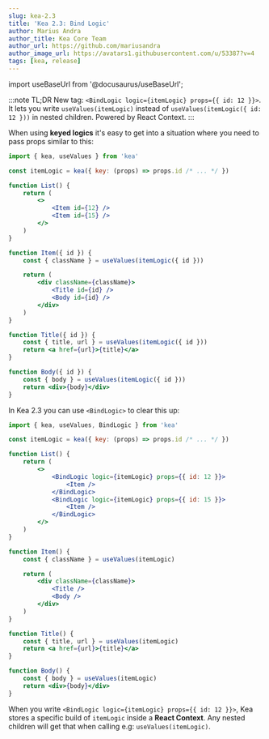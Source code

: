 ```yaml
---
slug: kea-2.3
title: 'Kea 2.3: Bind Logic'
author: Marius Andra
author_title: Kea Core Team
author_url: https://github.com/mariusandra
author_image_url: https://avatars1.githubusercontent.com/u/53387?v=4
tags: [kea, release]
---
```


import useBaseUrl from '@docusaurus/useBaseUrl';

:::note TL;DR 
New tag: `<BindLogic logic={itemLogic} props={{ id: 12 }}>`. 
It lets you write `useValues(itemLogic)` instead 
of `useValues(itemLogic({ id: 12 }))` in nested children. Powered by React Context. 
:::

When using <strong>keyed logics</strong> it's easy to get into a situation where you need to pass props similar to this:

```jsx
import { kea, useValues } from 'kea'

const itemLogic = kea({ key: (props) => props.id /* ... */ })

function List() {
    return (
        <>
            <Item id={12} />
            <Item id={15} />
        </>
    )
}

function Item({ id }) {
    const { className } = useValues(itemLogic({ id }))

    return (
        <div className={className}>
            <Title id={id} />
            <Body id={id} />
        </div>
    )
}

function Title({ id }) {
    const { title, url } = useValues(itemLogic({ id }))
    return <a href={url}>{title}</a>
}

function Body({ id }) {
    const { body } = useValues(itemLogic({ id }))
    return <div>{body}</div>
}
```

In Kea 2.3 you can use `<BindLogic>` to clear this up:

```jsx
import { kea, useValues, BindLogic } from 'kea'

const itemLogic = kea({ key: (props) => props.id /* ... */ })

function List() {
    return (
        <>
            <BindLogic logic={itemLogic} props={{ id: 12 }}>
                <Item />
            </BindLogic>
            <BindLogic logic={itemLogic} props={{ id: 15 }}>
                <Item />
            </BindLogic>
        </>
    )
}

function Item() {
    const { className } = useValues(itemLogic)

    return (
        <div className={className}>
            <Title />
            <Body />
        </div>
    )
}

function Title() {
    const { title, url } = useValues(itemLogic)
    return <a href={url}>{title}</a>
}

function Body() {
    const { body } = useValues(itemLogic)
    return <div>{body}</div>
}
```

When you write `<BindLogic logic={itemLogic} props={{ id: 12 }}>`, Kea stores a specific build of 
`itemLogic` inside a **React Context**. Any nested children will get that when calling e.g: `useValues(itemLogic)`.
